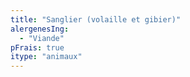 ```yaml
---
title: "Sanglier (volaille et gibier)"
alergenesIng:
  - "Viande"
pFrais: true
itype: "animaux"
---
```

